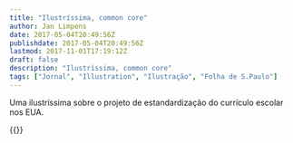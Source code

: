 ```yaml
---
title: "Ilustríssima, common core"
author: Jan Limpens
date: 2017-05-04T20:49:56Z
publishdate: 2017-05-04T20:49:56Z
lastmod: 2017-11-01T17:19:12Z
draft: false
description: "Ilustríssima, common core"
tags: ["Jornal", "Illustration", "Ilustração", "Folha de S.Paulo"]
---
```


Uma ilustríssima sobre o projeto de estandardização do currículo escolar nos EUA.

{{<gallery>}}